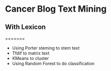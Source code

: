 # Cancer Blog Text Mining
## With Lexicon
=======
* Using Porter steming to stem text
* Tfdif to matrix text
* KMeans to cluster
* Using Random Forest to do classification

